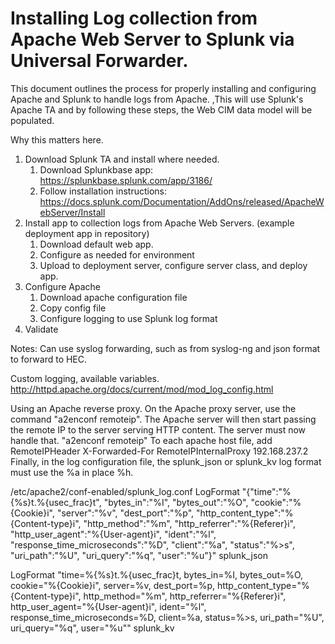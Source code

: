 # Installing Log collection from Apache Web Server to Splunk via Universal Forwarder.

This document outlines the process for properly installing and configuring Apache and Splunk to handle logs from Apache. ,This will use Splunk's Apache TA and by following these steps, the Web CIM data model will be populated.

Why this matters here.

1. Download Splunk TA and install where needed.
    1. Download Splunkbase app: https://splunkbase.splunk.com/app/3186/
    1. Follow installation instructions: https://docs.splunk.com/Documentation/AddOns/released/ApacheWebServer/Install
1. Install app to collection logs from Apache Web Servers. (example deployment app in repository)
    1. Download default web app.
    1. Configure as needed for environment
    1. Upload to deployment server, configure server class, and deploy app.
1. Configure Apache
    1. Download apache configuration file
    1. Copy config file
    1. Configure logging to use Splunk log format
1. Validate

Notes:
Can use syslog forwarding, such as from syslog-ng and json format to forward to HEC.

Custom logging, available variables.
http://httpd.apache.org/docs/current/mod/mod_log_config.html

Using an Apache reverse proxy.
On the Apache proxy server, use the command "a2enconf remoteip". The Apache server will then start passing the remote IP to the server serving HTTP content.
The server must now handle that. "a2enconf remoteip"
To each apache host file, add
	RemoteIPHeader X-Forwarded-For
	RemoteIPInternalProxy 192.168.237.2
Finally, in the log configuration file, the splunk_json or splunk_kv log format must use the %a in place %h.

/etc/apache2/conf-enabled/splunk_log.conf 
LogFormat "{\"time\":\"%{%s}t.%{usec_frac}t\", \"bytes_in\":\"%I\", \"bytes_out\":\"%O\", \"cookie\":\"%{Cookie}i\", \"server\":\"%v\", \"dest_port\":\"%p\", \"http_content_type\":\"%{Content-type}i\", \"http_method\":\"%m\", \"http_referrer\":\"%{Referer}i\", \"http_user_agent\":\"%{User-agent}i\", \"ident\":\"%l\", \"response_time_microseconds\":\"%D\", \"client\":\"%a\", \"status\":\"%>s\", \"uri_path\":\"%U\", \"uri_query\":\"%q\", \"user\":\"%u\"}" splunk_json

LogFormat "time=%{%s}t.%{usec_frac}t, bytes_in=%I, bytes_out=%O, cookie=\"%{Cookie}i\", server=%v, dest_port=%p, http_content_type=\"%{Content-type}i\", http_method=\"%m\", http_referrer=\"%{Referer}i\", http_user_agent=\"%{User-agent}i\", ident=\"%l\", response_time_microseconds=%D, client=%a, status=%>s, uri_path=\"%U\", uri_query=\"%q\", user=\"%u\"" splunk_kv
